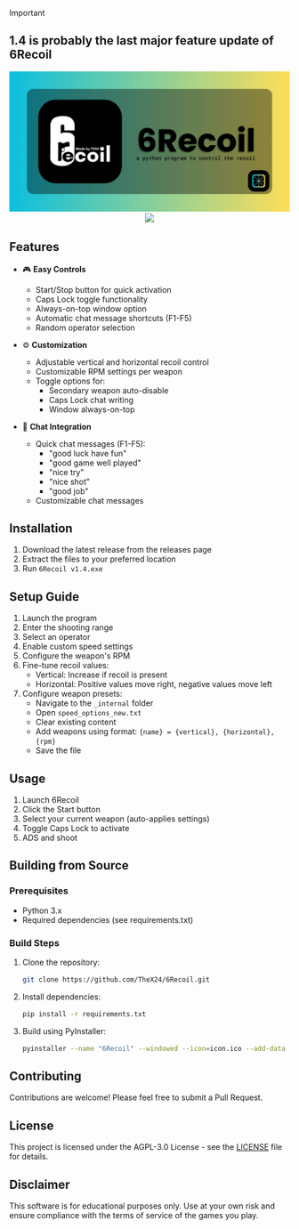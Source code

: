 > [!IMPORTANT]
>
> ## 1.4 is probably the last major feature update of 6Recoil
> 

<div align="center">
  <img src="/6Recoilbanner.png?raw=true" alt="6Recoil Banner" />
  <img src="https://img.shields.io/badge/license-AGPL--3.0-blue.svg"/>
</div>

## Features
- 🎮 **Easy Controls**
  - Start/Stop button for quick activation
  - Caps Lock toggle functionality
  - Always-on-top window option
  - Automatic chat message shortcuts (F1-F5)
  - Random operator selection

- ⚙️ **Customization**
  - Adjustable vertical and horizontal recoil control
  - Customizable RPM settings per weapon
  - Toggle options for:
    - Secondary weapon auto-disable
    - Caps Lock chat writing
    - Window always-on-top

- 💬 **Chat Integration**
  - Quick chat messages (F1-F5):
    - "good luck have fun"
    - "good game well played"
    - "nice try"
    - "nice shot"
    - "good job"
  - Customizable chat messages

## Installation
1. Download the latest release from the releases page
2. Extract the files to your preferred location
3. Run `6Recoil v1.4.exe`

## Setup Guide
1. Launch the program
2. Enter the shooting range
3. Select an operator
4. Enable custom speed settings
5. Configure the weapon's RPM
6. Fine-tune recoil values:
   - Vertical: Increase if recoil is present
   - Horizontal: Positive values move right, negative values move left
7. Configure weapon presets:
   - Navigate to the `_internal` folder
   - Open `speed_options_new.txt`
   - Clear existing content
   - Add weapons using format: `{name} = {vertical}, {horizontal}, {rpm}`
   - Save the file

## Usage
1. Launch 6Recoil
2. Click the Start button
3. Select your current weapon (auto-applies settings)
4. Toggle Caps Lock to activate
5. ADS and shoot

## Building from Source
### Prerequisites
- Python 3.x
- Required dependencies (see requirements.txt)

### Build Steps
1. Clone the repository:
   ```bash
   git clone https://github.com/TheX24/6Recoil.git
   ```
2. Install dependencies:
   ```bash
   pip install -r requirements.txt
   ```
3. Build using PyInstaller:
   ```bash
   pyinstaller --name "6Recoil" --windowed --icon=icon.ico --add-data "attack_operators.txt;." --add-data "defense_operators.txt;." --add-data "speed_options_new.txt;." --add-data "icon.ico;." --add-data "config.ini;." 6Recoil_v1.4.pyw
   ```

## Contributing
Contributions are welcome! Please feel free to submit a Pull Request.

## License
This project is licensed under the AGPL-3.0 License - see the [LICENSE](LICENSE) file for details.

## Disclaimer
This software is for educational purposes only. Use at your own risk and ensure compliance with the terms of service of the games you play.
